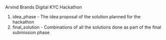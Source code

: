 Arvind Brands Digital KYC Hackathon
<br/>
1. idea_phase - The idea proposal of the solution planned for the hackathon
2. final_solution - Combinations of all the solutions done as part of the final submission phase
